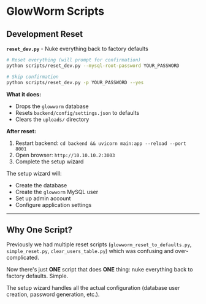 # GlowWorm Scripts

## Development Reset

**`reset_dev.py`** - Nuke everything back to factory defaults

```bash
# Reset everything (will prompt for confirmation)
python scripts/reset_dev.py --mysql-root-password YOUR_PASSWORD

# Skip confirmation
python scripts/reset_dev.py -p YOUR_PASSWORD --yes
```

**What it does:**
- Drops the `glowworm` database
- Resets `backend/config/settings.json` to defaults
- Clears the `uploads/` directory

**After reset:**
1. Restart backend: `cd backend && uvicorn main:app --reload --port 8001`
2. Open browser: `http://10.10.10.2:3003`
3. Complete the setup wizard

The setup wizard will:
- Create the database
- Create the `glowworm` MySQL user
- Set up admin account
- Configure application settings

---

## Why One Script?

Previously we had multiple reset scripts (`glowworm_reset_to_defaults.py`, `simple_reset.py`, `clear_users_table.py`) which was confusing and over-complicated.

Now there's just **ONE** script that does **ONE** thing: nuke everything back to factory defaults. Simple.

The setup wizard handles all the actual configuration (database user creation, password generation, etc.).
